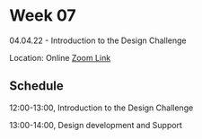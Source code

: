 # Week 07

04.04.22 - Introduction to the Design Challenge
  
Location: Online [Zoom Link](https://ethz.zoom.us/j/67350077176)

## Schedule
12:00-13:00, Introduction to the Design Challenge

13:00-14:00, Design development and Support


